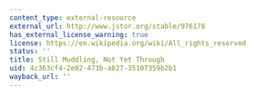 ```yaml
---
content_type: external-resource
external_url: http://www.jstor.org/stable/976178
has_external_license_warning: true
license: https://en.wikipedia.org/wiki/All_rights_reserved
status: ''
title: Still Muddling, Not Yet Through
uid: 4c363cf4-2e02-473b-a827-35107359b2b1
wayback_url: ''
---
```

